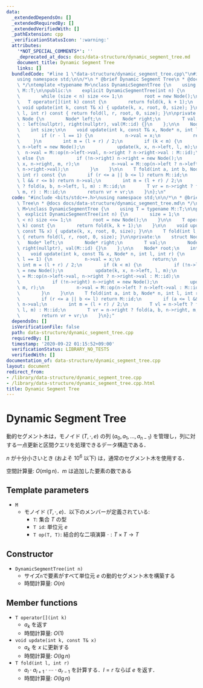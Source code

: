 ```yaml
---
data:
  _extendedDependsOn: []
  _extendedRequiredBy: []
  _extendedVerifiedWith: []
  _pathExtension: cpp
  _verificationStatusIcon: ':warning:'
  attributes:
    '*NOT_SPECIAL_COMMENTS*': ''
    _deprecated_at_docs: docs/data-structure/dynamic_segment_tree.md
    document_title: Dynamic Segment Tree
    links: []
  bundledCode: "#line 1 \"data-structure/dynamic_segment_tree.cpp\"\n#include <bits/stdc++.h>\n\
    using namespace std;\n\n/*\n * @brief Dynamic Segment Tree\n * @docs docs/data-structure/dynamic_segment_tree.md\n\
    \ */\ntemplate <typename M>\nclass DynamicSegmentTree {\n    using T = typename\
    \ M::T;\n\npublic:\n    explicit DynamicSegmentTree(int n) {\n        size = 1;\n\
    \        while (size < n) size <<= 1;\n        root = new Node();\n    }\n\n \
    \   T operator[](int k) const {\n        return fold(k, k + 1);\n    }\n\n   \
    \ void update(int k, const T& x) { update(k, x, root, 0, size); }\n\n    T fold(int\
    \ l, int r) const { return fold(l, r, root, 0, size); }\n\nprivate:\n    struct\
    \ Node {\n        Node* left;\n        Node* right;\n        T val;\n        Node()\
    \ : left(nullptr), right(nullptr), val(M::id) {}\n    };\n\n    Node* root;\n\
    \    int size;\n\n    void update(int k, const T& x, Node* n, int l, int r) {\n\
    \        if (r - l == 1) {\n            n->val = x;\n            return;\n   \
    \     }\n        int m = (l + r) / 2;\n        if (k < m) {\n            if (!n->left)\
    \ n->left = new Node();\n            update(k, x, n->left, l, m);\n          \
    \  n->val = M::op(n->left->val, n->right ? n->right->val : M::id);\n        }\
    \ else {\n            if (!n->right) n->right = new Node();\n            update(k,\
    \ x, n->right, m, r);\n            n->val = M::op(n->left ? n->left->val : M::id,\
    \ n->right->val);\n        }\n    }\n\n    T fold(int a, int b, Node* n, int l,\
    \ int r) const {\n        if (r <= a || b <= l) return M::id;\n        if (a <=\
    \ l && r <= b) return n->val;\n        int m = (l + r) / 2;\n        T vl = n->left\
    \ ? fold(a, b, n->left, l, m) : M::id;\n        T vr = n->right ? fold(a, b, n->right,\
    \ m, r) : M::id;\n        return vr + vr;\n    }\n};\n"
  code: "#include <bits/stdc++.h>\nusing namespace std;\n\n/*\n * @brief Dynamic Segment\
    \ Tree\n * @docs docs/data-structure/dynamic_segment_tree.md\n */\ntemplate <typename\
    \ M>\nclass DynamicSegmentTree {\n    using T = typename M::T;\n\npublic:\n  \
    \  explicit DynamicSegmentTree(int n) {\n        size = 1;\n        while (size\
    \ < n) size <<= 1;\n        root = new Node();\n    }\n\n    T operator[](int\
    \ k) const {\n        return fold(k, k + 1);\n    }\n\n    void update(int k,\
    \ const T& x) { update(k, x, root, 0, size); }\n\n    T fold(int l, int r) const\
    \ { return fold(l, r, root, 0, size); }\n\nprivate:\n    struct Node {\n     \
    \   Node* left;\n        Node* right;\n        T val;\n        Node() : left(nullptr),\
    \ right(nullptr), val(M::id) {}\n    };\n\n    Node* root;\n    int size;\n\n\
    \    void update(int k, const T& x, Node* n, int l, int r) {\n        if (r -\
    \ l == 1) {\n            n->val = x;\n            return;\n        }\n       \
    \ int m = (l + r) / 2;\n        if (k < m) {\n            if (!n->left) n->left\
    \ = new Node();\n            update(k, x, n->left, l, m);\n            n->val\
    \ = M::op(n->left->val, n->right ? n->right->val : M::id);\n        } else {\n\
    \            if (!n->right) n->right = new Node();\n            update(k, x, n->right,\
    \ m, r);\n            n->val = M::op(n->left ? n->left->val : M::id, n->right->val);\n\
    \        }\n    }\n\n    T fold(int a, int b, Node* n, int l, int r) const {\n\
    \        if (r <= a || b <= l) return M::id;\n        if (a <= l && r <= b) return\
    \ n->val;\n        int m = (l + r) / 2;\n        T vl = n->left ? fold(a, b, n->left,\
    \ l, m) : M::id;\n        T vr = n->right ? fold(a, b, n->right, m, r) : M::id;\n\
    \        return vr + vr;\n    }\n};"
  dependsOn: []
  isVerificationFile: false
  path: data-structure/dynamic_segment_tree.cpp
  requiredBy: []
  timestamp: '2020-09-22 01:15:52+09:00'
  verificationStatus: LIBRARY_NO_TESTS
  verifiedWith: []
documentation_of: data-structure/dynamic_segment_tree.cpp
layout: document
redirect_from:
- /library/data-structure/dynamic_segment_tree.cpp
- /library/data-structure/dynamic_segment_tree.cpp.html
title: Dynamic Segment Tree
---
```

# Dynamic Segment Tree

動的セグメント木は，モノイド $(T, \cdot, e)$ の列 $(a_0, a_1, \dots, a_{n-1})$ を管理し，列に対する一点更新と区間クエリを処理できるデータ構造である．

$n$ が十分小さいとき (およそ $10^6$ 以下) は，通常のセグメント木を使用する．

空間計算量: $O(m\lg n)$．$m$ は追加した要素の数である

## Template parameters

- `M`
    - モノイド $(T, \cdot, e)$．以下のメンバーが定義されている:
        - `T`: 集合 $T$ の型
        - `T id`: 単位元 $e$
        - `T op(T, T)`: 結合的な二項演算 $\cdot: T \times T \rightarrow T$

## Constructor

- `DynamicSegmentTree(int n)`
    - サイズ`n`で要素がすべて単位元 $e$ の動的セグメント木を構築する
    - 時間計算量: $O(n)$

## Member functions

- `T operator[](int k)`
    - $a_k$ を返す
    - 時間計算量: $O(1)$
- `void update(int k, const T& x)`
    - $a_k$ を $x$ に更新する
    - 時間計算量: $O(\lg n)$
- `T fold(int l, int r)`
    - $a_l \cdot a_{l+1} \cdot \cdots \cdot a_{r-1}$ を計算する．$l = r$ ならば $e$ を返す．
    - 時間計算量: $O(\lg n)$
